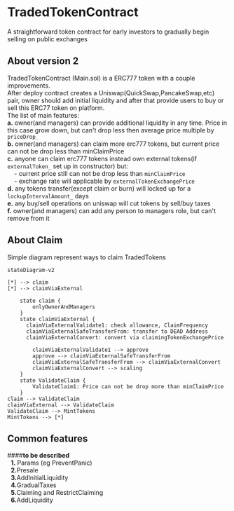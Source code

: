 # TradedTokenContract
A straightforward token contract for early investors to gradually begin selling on public exchanges

## About version 2
TradedTokenContract (Main.sol) is a ERC777 token with a couple improvements. 
<br>
After deploy contract creates a Uniswap(QuickSwap,PancakeSwap,etc) pair, owner should add initial liquidity and after that provide users to buy or sell this ERC77 token on platform.<br>
The list of main features:<br>
<b>a.</b> owner(and managers) can provide additional liquidity in any time. Price in this case grow down, but can't drop less then average price multiple by `priceDrop_`<br>
<b>b.</b> owner(and managers) can claim more erc777 tokens, but current price can not be drop less than minClaimPrice<br>
<b>c.</b> anyone can claim erc777 tokens instead own external tokens(if `externalToken_` set up in constructor) but:<br>
&nbsp;&nbsp;&nbsp;&nbsp;- current price still can not be drop less than `minClaimPrice`<br>
&nbsp;&nbsp;&nbsp;&nbsp;- exchange rate will applicable by `externalTokenExchangePrice`<br>
<b>d.</b> any tokens transfer(except claim or burn) will locked up for a `lockupIntervalAmount_` days <br>
<b>e.</b> any buy/sell operations on uniswap will cut tokens by sell/buy taxes<br>
<b>f.</b> owner(and managers) can add any person to managers role, but can't remove from it<br>

## About Claim
Simple diagram represent ways to claim TradedTokens   

```mermaid
stateDiagram-v2

[*] --> claim
[*] --> сlaimViaExternal

    state claim {
        onlyOwnerAndManagers
    }
    state сlaimViaExternal {
      сlaimViaExternalValidate1: check allowance, ClaimFrequency
      сlaimViaExternalSafeTransferFrom: transfer to DEAD Address
      сlaimViaExternalConvert: convert via claimingTokenExchangePrice
      
        сlaimViaExternalValidate1 --> approve
        approve --> сlaimViaExternalSafeTransferFrom
        сlaimViaExternalSafeTransferFrom --> сlaimViaExternalConvert
        сlaimViaExternalConvert --> scaling
    }
    state ValidateClaim {
        ValidateClaim1: Price can not be drop more than minClaimPrice
    }
claim --> ValidateClaim
сlaimViaExternal --> ValidateClaim
ValidateClaim --> MintTokens
MintTokens --> [*]
```


## Common features
####<b>to be described</b><br>
&nbsp;&nbsp;<b>1.</b> Params (eg PreventPanic)<br>
&nbsp;&nbsp;<b>2.</b>Presale<br>
&nbsp;&nbsp;<b>3.</b>AddInitialLiquidity<br>
&nbsp;&nbsp;<b>4.</b>GradualTaxes<br>
&nbsp;&nbsp;<b>5.</b>Claiming and RestrictClaiming<br>
&nbsp;&nbsp;<b>6.</b>AddLiquidity<br>

